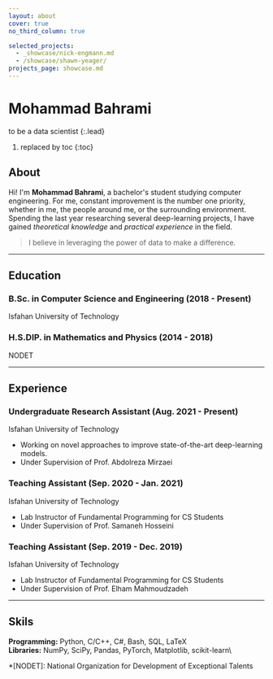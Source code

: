 ```yaml
---
layout: about
cover: true
no_third_column: true

selected_projects:
  - _showcase/nick-engmann.md
  - /showcase/shawn-yeager/
projects_page: showcase.md
---
```


# Mohammad Bahrami

to be a data scientist
{:.lead}


1. replaced by toc
{:toc}

## About

Hi! I'm **Mohammad Bahrami**, a bachelor's student studying computer engineering. 
For me, constant improvement is the number one priority, whether in me, the people around me, or the surrounding environment. Spending the last year researching several deep-learning projects, I have gained *theoretical knowledge* and *practical experience* in the field.

> I believe in leveraging the power of data to make a difference.

---

## Education
### B.Sc. in Computer Science and Engineering (2018 - Present)
Isfahan University of Technology

### H.S.DIP. in Mathematics and Physics (2014 - 2018)
NODET

---

## Experience
### Undergraduate Research Assistant (Aug. 2021 - Present)
Isfahan University of Technology
 - Working on novel approaches to improve state-of-the-art deep-learning models.
 - Under Supervision of Prof. Abdolreza Mirzaei

### Teaching Assistant (Sep. 2020 - Jan. 2021)
Isfahan University of Technology
 - Lab Instructor of Fundamental Programming for CS Students
 - Under Supervision of Prof. Samaneh Hosseini

### Teaching Assistant (Sep. 2019 - Dec. 2019)
Isfahan University of Technology
 - Lab Instructor of Fundamental Programming for CS Students
 - Under Supervision of Prof. Elham Mahmoudzadeh

---

## Skils
**Programming:** Python, C/C++, C#, Bash, SQL, LaTeX\
**Libraries:** NumPy, SciPy, Pandas, PyTorch, Matplotlib, scikit-learn\
<!-- **Software:** -->







*[NODET]: National Organization for Development of Exceptional Talents
